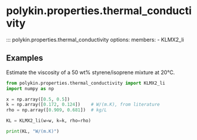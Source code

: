 # polykin.properties.thermal_conductivity

::: polykin.properties.thermal_conductivity
    options:
        members:
            - KLMX2_li

## Examples

Estimate the viscosity of a 50 wt% styrene/isoprene mixture at 20°C.

```python exec="on" source="console"
from polykin.properties.thermal_conductivity import KLMX2_li
import numpy as np

x = np.array([0.5, 0.5])
k = np.array([0.172, 0.124])    # W/(m.K), from literature
rho = np.array([0.909, 0.681])  # kg/L

KL = KLMX2_li(w=w, k=k, rho=rho)

print(KL, "W/(m.K)")
```
